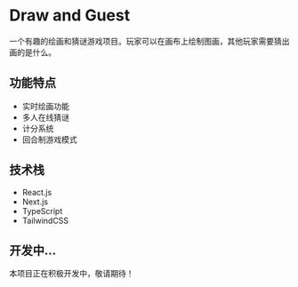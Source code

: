 # Draw and Guest

一个有趣的绘画和猜谜游戏项目。玩家可以在画布上绘制图画，其他玩家需要猜出画的是什么。

## 功能特点

- 实时绘画功能
- 多人在线猜谜
- 计分系统
- 回合制游戏模式

## 技术栈

- React.js
- Next.js
- TypeScript
- TailwindCSS

## 开发中...

本项目正在积极开发中，敬请期待！